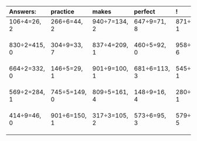 | Answers: | practice | makes | perfect | ! |
| :--- | :--- | :--- | :--- | :--- |
| 106÷4=26, 2 | 266÷6=44, 2 | 940÷7=134, 2 | 647÷9=71, 8 | 871÷3=290, 1 | 
|   |   |   |   |   | 
|   |   |   |   |   | 
|   |   |   |   |   | 
| 830÷2=415, 0 | 304÷9=33, 7 | 837÷4=209, 1 | 460÷5=92, 0 | 958÷8=119, 6 | 
|   |   |   |   |   | 
|   |   |   |   |   | 
|   |   |   |   |   | 
| 664÷2=332, 0 | 146÷5=29, 1 | 901÷9=100, 1 | 681÷6=113, 3 | 545÷2=272, 1 | 
|   |   |   |   |   | 
|   |   |   |   |   | 
|   |   |   |   |   | 
| 569÷2=284, 1 | 745÷5=149, 0 | 809÷5=161, 4 | 148÷9=16, 4 | 280÷9=31, 1 | 
|   |   |   |   |   | 
|   |   |   |   |   | 
|   |   |   |   |   | 
| 414÷9=46, 0 | 901÷6=150, 1 | 317÷3=105, 2 | 573÷6=95, 3 | 579÷7=82, 5 | 
|   |   |   |   |   | 
|   |   |   |   |   | 
|   |   |   |   |   | 
